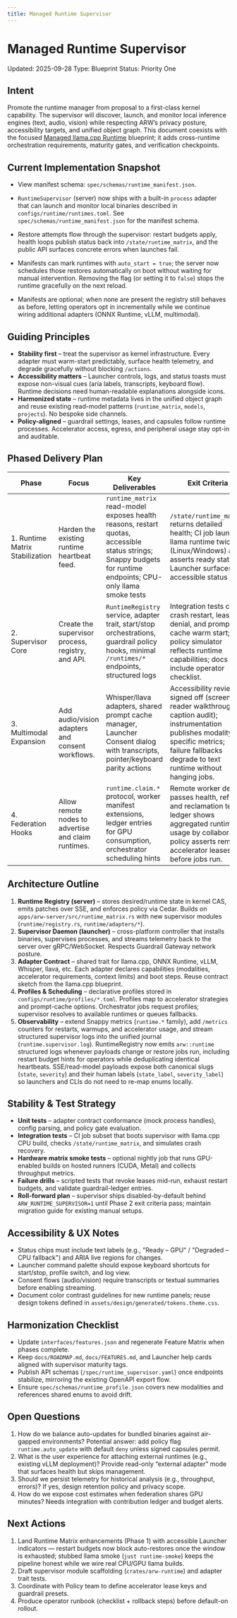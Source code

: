 ```yaml
---
title: Managed Runtime Supervisor
---
```


# Managed Runtime Supervisor

Updated: 2025-09-28
Type: Blueprint
Status: Priority One

## Intent

Promote the runtime manager from proposal to a first-class kernel capability. The supervisor will discover, launch, and monitor local inference engines (text, audio, vision) while respecting ARW’s privacy posture, accessibility targets, and unified object graph. This document coexists with the focused [Managed llama.cpp Runtime](managed_llamacpp_runtime.md) blueprint; it adds cross-runtime orchestration requirements, maturity gates, and verification checkpoints.

## Current Implementation Snapshot

- View manifest schema: `spec/schemas/runtime_manifest.json`.

- `RuntimeSupervisor` (server) now ships with a built-in `process` adapter that can launch and monitor local binaries described in `configs/runtime/runtimes.toml`. See `spec/schemas/runtime_manifest.json` for the manifest schema.
- Restore attempts flow through the supervisor: restart budgets apply, health loops publish status back into `/state/runtime_matrix`, and the public API surfaces concrete errors when launches fail.
- Manifests can mark runtimes with `auto_start = true`; the server now schedules those restores automatically on boot without waiting for manual intervention. Removing the flag (or setting it to `false`) stops the runtime gracefully on the next reload.
- Manifests are optional; when none are present the registry still behaves as before, letting operators opt in incrementally while we continue wiring additional adapters (ONNX Runtime, vLLM, multimodal).

## Guiding Principles

- **Stability first** – treat the supervisor as kernel infrastructure. Every adapter must warm-start predictably, surface health telemetry, and degrade gracefully without blocking `/actions`.
- **Accessibility matters** – Launcher controls, logs, and status toasts must expose non-visual cues (aria labels, transcripts, keyboard flow). Runtime decisions need human-readable explanations alongside icons.
- **Harmonized state** – runtime metadata lives in the unified object graph and reuse existing read-model patterns (`runtime_matrix`, `models`, `projects`). No bespoke side channels.
- **Policy-aligned** – guardrail settings, leases, and capsules follow runtime processes. Accelerator access, egress, and peripheral usage stay opt-in and auditable.

## Phased Delivery Plan

| Phase | Focus | Key Deliverables | Exit Criteria |
| --- | --- | --- | --- |
| 1. Runtime Matrix Stabilization | Harden the existing runtime heartbeat feed. | `runtime_matrix` read-model exposes health reasons, restart quotas, accessible status strings; Snappy budgets for runtime endpoints; CPU-only llama smoke tests | `/state/runtime_matrix` returns detailed health; CI job launches llama runtime twice (Linux/Windows) and asserts ready state; Launcher surfaces accessible status pill. |
| 2. Supervisor Core | Create the supervisor process, registry, and API. | `RuntimeRegistry` service, adapter trait, start/stop orchestrations, guardrail policy hooks, minimal `/runtimes/*` endpoints, structured logs | Integration tests cover crash restart, lease denial, and prompt-cache warm start; policy simulator reflects runtime capabilities; docs include operator checklist. |
| 3. Multimodal Expansion | Add audio/vision adapters and consent workflows. | Whisper/llava adapters, shared prompt cache manager, Launcher Consent dialog with transcripts, pointer/keyboard parity actions | Accessibility review signed off (screen reader walkthrough + caption audit); instrumentation publishes modality-specific metrics; failure fallbacks degrade to text runtime without hanging jobs. |
| 4. Federation Hooks | Allow remote nodes to advertise and claim runtimes. | `runtime.claim.*` protocol, worker manifest extensions, ledger entries for GPU consumption, orchestrator scheduling hints | Remote worker demo passes health, refusal, and reclamation tests; ledger shows aggregated runtime usage by collaborator; policy asserts remote accelerator leases before jobs run. |

## Architecture Outline

1. **Runtime Registry (server)** – stores desired/runtime state in kernel CAS, emits patches over SSE, and enforces policy via Cedar. Builds on `apps/arw-server/src/runtime_matrix.rs` with new supervisor modules (`runtime/registry.rs`, `runtime/adapters/*`).
2. **Supervisor Daemon (launcher)** – cross-platform controller that installs binaries, supervises processes, and streams telemetry back to the server over gRPC/WebSocket. Respects Guardrail Gateway network posture.
3. **Adapter Contract** – shared trait for llama.cpp, ONNX Runtime, vLLM, Whisper, llava, etc. Each adapter declares capabilities (modalities, accelerator requirements, context limits) and boot steps. Reuse contract sketch from the llama.cpp blueprint.
4. **Profiles & Scheduling** – declarative profiles stored in `configs/runtime/profiles/*.toml`. Profiles map to accelerator strategies and prompt-cache options. Orchestrator jobs request profiles; supervisor resolves to available runtimes or queues fallbacks.
5. **Observability** – extend Snappy metrics (`runtime.*` family), add `/metrics` counters for restarts, warmups, and accelerator usage, and stream structured supervisor logs into the unified journal (`runtime.supervisor.log`). RuntimeRegistry now emits `arw::runtime` structured logs whenever payloads change or restore jobs run, including restart budget hints for operators while deduplicating identical heartbeats. SSE/read-model payloads expose both canonical slugs (`state`, `severity`) and their human labels (`state_label`, `severity_label`) so launchers and CLIs do not need to re-map enums locally.

## Stability & Test Strategy

- **Unit tests** – adapter contract conformance (mock process handles), config parsing, and policy gate evaluation.
- **Integration tests** – CI job subset that boots supervisor with llama.cpp CPU build, checks `/state/runtime_matrix`, and simulates crash recovery.
- **Hardware matrix smoke tests** – optional nightly job that runs GPU-enabled builds on hosted runners (CUDA, Metal) and collects throughput metrics.
- **Failure drills** – scripted tests that revoke leases mid-run, exhaust restart budgets, and validate guardrail-ledger entries.
- **Roll-forward plan** – supervisor ships disabled-by-default behind `ARW_RUNTIME_SUPERVISOR=1` until Phase 2 exit criteria pass; maintain migration guide for existing manual setups.

## Accessibility & UX Notes

- Status chips must include text labels (e.g., "Ready – GPU" / "Degraded – CPU fallback") and ARIA live regions for changes.
- Launcher command palette should expose keyboard shortcuts for start/stop, profile switch, and log view.
- Consent flows (audio/vision) require transcripts or textual summaries before enabling streaming.
- Document color contrast guidelines for new runtime panels; reuse design tokens defined in `assets/design/generated/tokens.theme.css`.

## Harmonization Checklist

- Update `interfaces/features.json` and regenerate Feature Matrix when phases complete.
- Keep `docs/ROADMAP.md`, `docs/FEATURES.md`, and Launcher help cards aligned with supervisor maturity tags.
- Publish API schemas (`/spec/runtime_supervisor.yaml`) once endpoints stabilize, mirroring the existing OpenAPI export flow.
- Ensure `spec/schemas/runtime_profile.json` covers new modalities and references shared enums to avoid drift.

## Open Questions

1. How do we balance auto-updates for bundled binaries against air-gapped environments? Potential answer: add policy flag `runtime.auto_update` with default `deny` unless signed capsules permit.
2. What is the user experience for attaching external runtimes (e.g., existing vLLM deployment)? Provide read-only “external adapter” mode that surfaces health but skips management.
3. Should we persist telemetry for historical analysis (e.g., throughput, errors)? If yes, design retention policy and privacy scope.
4. How do we expose cost estimates when federation shares GPU minutes? Needs integration with contribution ledger and budget alerts.

## Next Actions

1. Land Runtime Matrix enhancements (Phase 1) with accessible Launcher indicators — restart budgets now block auto-restores once the window is exhausted; stubbed llama smoke (`just runtime-smoke`) keeps the pipeline honest while we wire real CPU/GPU llama builds.
2. Draft supervisor module scaffolding (`crates/arw-runtime`) and adapter trait tests.
3. Coordinate with Policy team to define accelerator lease keys and guardrail presets.
4. Produce operator runbook (checklist + rollback steps) before default-on rollout.
